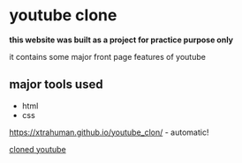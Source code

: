 # youtube clone

**this website was built as a project for practice purpose only**

it contains some major front page features of youtube

## major tools used
* html
* css


https://xtrahuman.github.io/youtube_clon/ - automatic!

[cloned youtube](https://xtrahuman.github.io/youtube_clon/)
